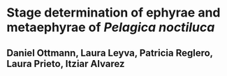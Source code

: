 # Stage determination of ephyrae and metaephyrae of *Pelagica noctiluca*
## Daniel Ottmann, Laura Leyva, Patricia Reglero, Laura Prieto, Itziar Alvarez

